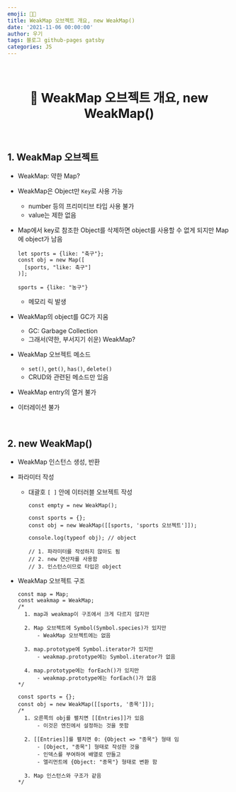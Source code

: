 ```yaml
---
emoji: 👨‍💻
title: WeakMap 오브젝트 개요, new WeakMap()
date: '2021-11-06 00:00:00'
author: 우기
tags: 블로그 github-pages gatsby
categories: JS
---
```


<br>

<h1 align="center">
  👋  WeakMap 오브젝트 개요, new WeakMap()
</h1>

<br>

## 1. WeakMap 오브젝트

- WeakMap: 약한 Map?
- WeakMap은 Object만 `Key`로 사용 가능
  - number 등의 프리미티브 타입 사용 불가
  - value는 제한 없음
- Map에서 key로 참조한 Object를 삭제하면 object를 사용할 수 없게 되지만 Map에 object가 남음

  ```tsx
  let sports = {like: "축구"};
  const obj = new Map([
  	[sports, "like: 축구"]
  )];

  sports = {like: "농구"}
  ```

  - 메모리 릭 발생

- WeakMap의 object를 GC가 지움
  - GC: Garbage Collection
  - 그래서(약한, 부서지기 쉬운) WeakMap?
- WeakMap 오브젝트 메소드
  - `set()`, `get()`, `has()`, `delete()`
  - CRUD와 관련된 메소드만 있음
- WeakMap entry의 열거 불가
- 이터레이션 불가

<br>

## 2. new WeakMap()

- WeakMap 인스턴스 생성, 반환
- 파라미터 작성

  - 대괄호 `[ ]` 안에 이터러블 오브젝트 작성

    ```tsx
    const empty = new WeakMap();

    const sports = {};
    const obj = new WeakMap([[sports, 'sports 오브젝트']]);

    console.log(typeof obj); // object

    // 1. 파라미터를 작성하지 않아도 됨
    // 2. new 연산자를 사용함
    // 3. 인스턴스이므로 타입은 object
    ```

- WeakMap 오브젝트 구조

  ```tsx
  const map = Map;
  const weakmap = WeakMap;
  /*
  	1. map과 weakmap이 구조에서 크게 다르지 않지만
  		
  	2. Map 오브젝트에 Symbol(Symbol.species)가 있지만
  		- WeakMap 오브젝트에는 없음
  
  	3. map.prototype에 Symbol.iterator가 있지만
  		- weakmap.prototype에는 Symbol.iterator가 없음
  
  	4. map.prototype에는 forEach()가 있지만
  		- weakmap.prototype에는 forEach()가 없음
  */

  const sports = {};
  const obj = new WeakMap([[sports, '종목']]);
  /*
  	1. 오른쪽의 obj를 펼치면 [[Entries]]가 있음
  		- 이것은 엔진에서 설정하는 것을 뜻함
  
  	2. [[Entries]]를 펼치면 0: {Object => "종목"} 형태 임
  		- [Object, "종목"] 형태로 작성한 것을
  		- 인덱스를 부여하여 배열로 만들고
  		- 엘리먼트에 {Object: "종목"} 형태로 변환 함
  
  	3. Map 인스턴스와 구조가 같음
  */
  ```

```toc

```
